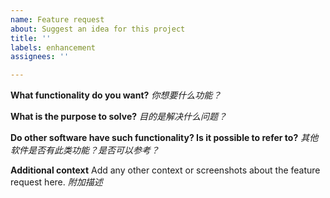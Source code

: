 ```yaml
---
name: Feature request
about: Suggest an idea for this project
title: ''
labels: enhancement
assignees: ''

---
```


**What functionality do you want?**
*你想要什么功能？*

**What is the purpose to solve?**
*目的是解决什么问题？*

**Do other software have such functionality? Is it possible to refer to?**
*其他软件是否有此类功能？是否可以参考？*

**Additional context**
Add any other context or screenshots about the feature request here.
*附加描述*
